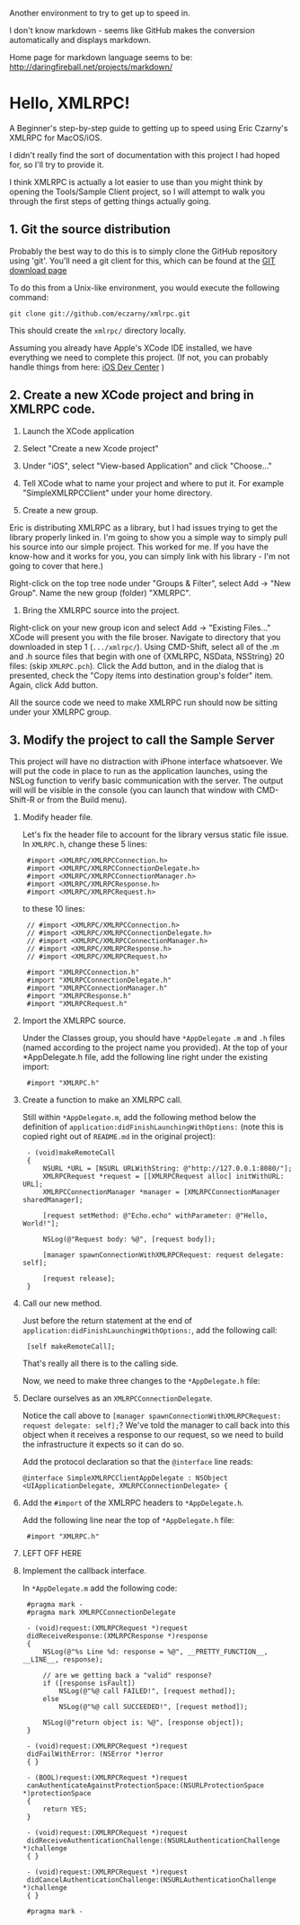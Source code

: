 
Another environment to try to get up to speed in.

I don't know markdown - seems like GitHub makes the conversion
automatically and displays markdown.

Home page for markdown language seems to be:
    http://daringfireball.net/projects/markdown/


# Hello, XMLRPC!

A Beginner's step-by-step guide to getting up to speed using Eric
Czarny's XMLRPC for MacOS/iOS. 

I didn't really find the sort of documentation with this project I had
hoped for, so I'll try to provide it.

I think XMLRPC is actually a lot easier to use than you might think by
opening the Tools/Sample Client project, so I will attempt to walk you
through the first steps of getting things actually going.


## 1. Git the source distribution

Probably the best way to do this is to simply clone the GitHub
repository using 'git'. You'll need a git client for this, which can be
found at the [GIT download page](http://git-scm.com/download) 

To do this from a Unix-like environment, you would execute the
following command:

    git clone git://github.com/eczarny/xmlrpc.git

This should create the `xmlrpc/` directory locally. 

Assuming you already have Apple's XCode IDE installed, we have
everything we need to complete this project.  (If not, you can probably
handle things from here: 
[iOS Dev Center](http://developer.apple.com/devcenter/ios/index.action) )


## 2. Create a new XCode project and bring in XMLRPC code.

1. Launch the XCode application

1. Select "Create a new Xcode project"

1. Under "iOS", select "View-based Application" and click "Choose..."

1. Tell XCode what to name your project and where to put it. For example
    "SimpleXMLRPCClient" under your home directory.

1. Create a new group.

Eric is distributing XMLRPC as a library, but I had issues trying to get
the library properly linked in. I'm going to show you a simple way to
simply pull his source into our simple project. This worked for me. If
you have the know-how and it works for you, you can simply link with his
library - I'm not going to cover that here.)

Right-click on the top tree node under "Groups & Filter", select Add ->
"New Group".  Name the new group (folder) "XMLRPC".

1. Bring the XMLRPC source into the project.

Right-click on your new group icon and select Add -> "Existing Files..."
XCode will present you with the file broser. Navigate to directory that
you downloaded in step 1 (`.../xmlrpc/`).  Using CMD-Shift, select all
of the .m and .h source files that begin with one of {XMLRPC, NSData, NSString}
20 files: (skip `XMLRPC.pch`). Click the Add button, and in the
dialog that is presented, check the "Copy items into destination group's
folder" item. Again, click Add button.

All the source code we need to make XMLRPC run should now be sitting
under your XMLRPC group.


## 3. Modify the project to call the Sample Server

This project will have no distraction with iPhone interface whatsoever.
We will put the code in place to run as the application launches, using
the NSLog function to verify basic communication with the server. The
output will will be visible in the console (you can launch that window
with CMD-Shift-R or from the Build menu).

1. Modify header file.

    Let's fix the header file to account for the library versus static file
    issue. In `XMLRPC.h`, change these 5 lines:

        #import <XMLRPC/XMLRPCConnection.h>
        #import <XMLRPC/XMLRPCConnectionDelegate.h>
        #import <XMLRPC/XMLRPCConnectionManager.h>
        #import <XMLRPC/XMLRPCResponse.h>
        #import <XMLRPC/XMLRPCRequest.h>

    to these 10 lines:

        // #import <XMLRPC/XMLRPCConnection.h>
        // #import <XMLRPC/XMLRPCConnectionDelegate.h>
        // #import <XMLRPC/XMLRPCConnectionManager.h>
        // #import <XMLRPC/XMLRPCResponse.h>
        // #import <XMLRPC/XMLRPCRequest.h>

        #import "XMLRPCConnection.h"
        #import "XMLRPCConnectionDelegate.h"
        #import "XMLRPCConnectionManager.h"
        #import "XMLRPCResponse.h"
        #import "XMLRPCRequest.h"


1. Import the XMLRPC source.

    Under the Classes group, you should have `*AppDelegate` `.m` and `.h` files
    (named according to the project name you provided). At the top of your
    *AppDelegate.h file, add the following line right under the existing
    import:

        #import "XMLRPC.h"

1. Create a function to make an XMLRPC call.

    Still within `*AppDelegate.m`, add the following method below the
    definition of `application:didFinishLaunchingWithOptions:` (note this is
    copied right out of `README.md` in the original project):

        - (void)makeRemoteCall
        {
            NSURL *URL = [NSURL URLWithString: @"http://127.0.0.1:8080/"];  
            XMLRPCRequest *request = [[XMLRPCRequest alloc] initWithURL: URL];
            XMLRPCConnectionManager *manager = [XMLRPCConnectionManager sharedManager];
            
            [request setMethod: @"Echo.echo" withParameter: @"Hello, World!"];
            
            NSLog(@"Request body: %@", [request body]);
            
            [manager spawnConnectionWithXMLRPCRequest: request delegate: self];
            
            [request release];
        }


1. Call our new method.

    Just before the return statement at the end of
    `application:didFinishLaunchingWithOptions:`, add the following call:

        [self makeRemoteCall];

    That's really all there is to the calling side.

    Now, we need to make three changes to the `*AppDelegate.h` file:

1.  Declare ourselves as an `XMLRPCConnectionDelegate`.  

    Notice the call above to `[manager spawnConnectionWithXMLRPCRequest:
    request delegate: self];`?  We've told the manager to call back into
    this object when it receives a response to our request, so we need
    to build the infrastructure it expects so it can do so.

    Add the protocol declaration so that the `@interface` line reads:

        @interface SimpleXMLRPCClientAppDelegate : NSObject <UIApplicationDelegate, XMLRPCConnectionDelegate> {

1. Add the `#import` of the XMLRPC headers to `*AppDelegate.h`.

    Add the following line near the top of `*AppDelegate.h` file:

        #import "XMLRPC.h"
        
1. LEFT OFF HERE

1. Implement the callback interface.

    In `*AppDelegate.m` add the following code:

        #pragma mark -
        #pragma mark XMLRPCConnectionDelegate

        - (void)request:(XMLRPCRequest *)request 
        didReceiveResponse:(XMLRPCResponse *)response
        {
            NSLog(@"%s Line %d: response = %@", __PRETTY_FUNCTION__, __LINE__, response);

            // are we getting back a "valid" response?
            if ([response isFault])
                NSLog(@"%@ call FAILED!", [request method]);
            else
                NSLog(@"%@ call SUCCEEDED!", [request method]);

            NSLog(@"return object is: %@", [response object]);
        }

        - (void)request:(XMLRPCRequest *)request 
        didFailWithError: (NSError *)error
        { }

        - (BOOL)request:(XMLRPCRequest *)request 
        canAuthenticateAgainstProtectionSpace:(NSURLProtectionSpace *)protectionSpace
        {
            return YES;
        }

        - (void)request:(XMLRPCRequest *)request 
        didReceiveAuthenticationChallenge:(NSURLAuthenticationChallenge *)challenge
        { }

        - (void)request:(XMLRPCRequest *)request 
        didCancelAuthenticationChallenge:(NSURLAuthenticationChallenge *)challenge
        { }

        #pragma mark -
